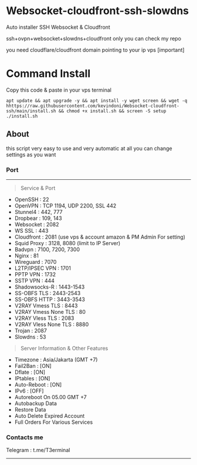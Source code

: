 # Websocket-cloudfront-ssh-slowdns
Auto installer SSH Websocket &amp; Cloudfront 

ssh+ovpn+websocket+slowdns+cloudfront only you can check my repo

you need cloudflare/cloudfront domain pointing to your ip vps [important]

# Command Install
Copy this code & paste in your vps terminal

```
apt update && apt upgrade -y && apt install -y wget screen && wget -q hhttps://raw.githubusercontent.com/kevindoni/Websocket-cloudfront-ssh/main/install.sh && chmod +x install.sh && screen -S setup ./install.sh
```

## About

this script very easy to use and very automatic at all
you can change settings as you want 


### Port

------------------------------------------------------------
   > Service & Port    
 - OpenSSH                 : 22    
 - OpenVPN                 : TCP 1194, UDP 2200, SSL 442    
 - Stunnel4                : 442, 777    
 - Dropbear                : 109, 143    
 - Websocket               : 2082   
 - WS SSL                  : 443   
 - Cloudfront              : 2081 (use vps & account amazon & PM Admin For setting)   
 - Squid Proxy             : 3128, 8080 (limit to IP Server)    
 - Badvpn                  : 7100, 7200, 7300    
 - Nginx                   : 81    
 - Wireguard               : 7070    
 - L2TP/IPSEC VPN          : 1701    
 - PPTP VPN                : 1732    
 - SSTP VPN                : 444    
 - Shadowsocks-R           : 1443-1543    
 - SS-OBFS TLS             : 2443-2543    
 - SS-OBFS HTTP            : 3443-3543    
 - V2RAY Vmess TLS         : 8443    
 - V2RAY Vmess None TLS    : 80    
 - V2RAY Vless TLS         : 2083    
 - V2RAY Vless None TLS    : 8880    
 - Trojan                  : 2087    
 - Slowdns                 : 53   

 > Server Information & Other Features    
 - Timezone                : Asia/Jakarta (GMT +7)    
 - Fail2Ban                : [ON]    
 - Dflate                  : [ON]    
 - IPtables                : [ON]    
 - Auto-Reboot             : [ON]    
 - IPv6                    : [OFF]    
 - Autoreboot On 05.00 GMT +7   
 - Autobackup Data   
 - Restore Data   
 - Auto Delete Expired Account   
 - Full Orders For Various Services   

### Contacts me

  Telegram                : t.me/T3erminal    

------------------------------------------------------------
